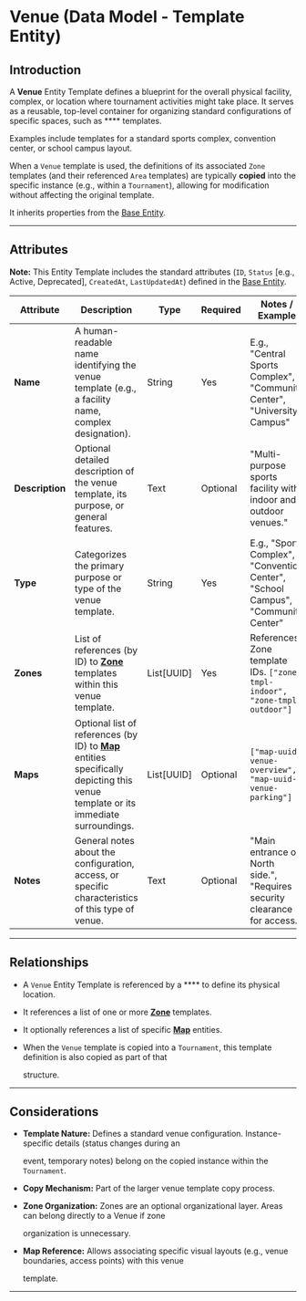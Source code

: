 # **Venue** (Data Model - Template Entity)

## **Introduction**

A **Venue** Entity Template defines a blueprint for the overall physical facility, complex, or location where tournament
activities might take place. It serves as a reusable, top-level container for organizing standard configurations of
specific spaces, such as \*\*\*\* templates.

Examples include templates for a standard sports complex, convention center, or school campus layout.

When a `Venue` template is used, the definitions of its associated `Zone` templates (and their referenced `Area`
templates) are typically **copied** into the specific instance (e.g., within a `Tournament`), allowing for modification
without affecting the original template.

It inherits properties from the [Base Entity](../foundation/base_entity.md).

---

## **Attributes**

**Note:** This Entity Template includes the standard attributes (`ID`, `Status` [e.g., Active, Deprecated], `CreatedAt`,
`LastUpdatedAt`) defined in the [Base Entity](../foundation/base_entity.md).

| Attribute       | Description                                                                                                                                                        | Type       | Required | Notes / Example                                                                  |
| --------------- | ------------------------------------------------------------------------------------------------------------------------------------------------------------------ | ---------- | -------- | -------------------------------------------------------------------------------- |
| **Name**        | A human-readable name identifying the venue template (e.g., a facility name, complex designation).                                                                 | String     | Yes      | E.g., "Central Sports Complex", "Community Center", "University Campus"          |
| **Description** | Optional detailed description of the venue template, its purpose, or general features.                                                                             | Text       | Optional | "Multi-purpose sports facility with indoor and outdoor venues."                  |
| **Type**        | Categorizes the primary purpose or type of the venue template.                                                                                                     | String     | Yes      | E.g., "Sports Complex", "Convention Center", "School Campus", "Community Center" |
| **Zones**       | List of references (by ID) to **[Zone](../venue/zone.md)** templates within this venue template.                                                     | List[UUID] | Yes      | References Zone template IDs. `["zone-tmpl-indoor", "zone-tmpl-outdoor"]`        |
| **Maps**        | Optional list of references (by ID) to **[Map](../venue/map.md)** entities specifically depicting this venue template or its immediate surroundings. | List[UUID] | Optional | `["map-uuid-venue-overview", "map-uuid-venue-parking"]`                          |
| **Notes**       | General notes about the configuration, access, or specific characteristics of this type of venue.                                                                  | Text       | Optional | "Main entrance on North side.", "Requires security clearance for access."        |

---

## **Relationships**

- A `Venue` Entity Template is referenced by a \*\*\*\* to define its physical location.
- It references a list of one or more **[Zone](../venue/zone.md)** templates.
- It optionally references a list of specific **[Map](../venue/map.md)** entities.
- When the `Venue` template is copied into a `Tournament`, this template definition is also copied as part of that

  structure.

---

## **Considerations**

- **Template Nature:** Defines a standard venue configuration. Instance-specific details (status changes during an

  event, temporary notes) belong on the copied instance within the `Tournament`.

- **Copy Mechanism:** Part of the larger venue template copy process.
- **Zone Organization:** Zones are an optional organizational layer. Areas can belong directly to a Venue if zone

  organization is unnecessary.

- **Map Reference:** Allows associating specific visual layouts (e.g., venue boundaries, access points) with this venue

  template.

---
